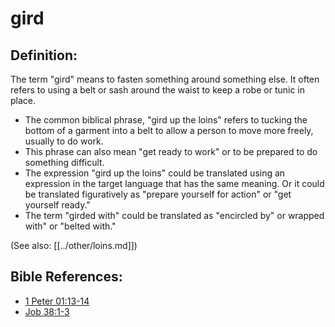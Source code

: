 # gird #

## Definition: ##

The term "gird" means to fasten something around something else. It often refers to using a belt or sash around the waist to keep a robe or tunic in place. 

* The common biblical phrase, "gird up the loins" refers to tucking the bottom of a garment into a belt to allow a person to move more freely, usually to do work.
* This phrase can also mean "get ready to work" or to be prepared to do something difficult.
* The expression "gird up the loins" could be translated using an expression in the target language that has the same meaning. Or it could be translated figuratively as "prepare yourself for action" or "get yourself ready."
* The term "girded with" could be translated as "encircled by" or wrapped with" or "belted with."

(See also: [[../other/loins.md]])

## Bible References: ##

* [1 Peter 01:13-14](en/tn/1pe/help/01/13)
* [Job 38:1-3](en/tn/job/help/38/01)